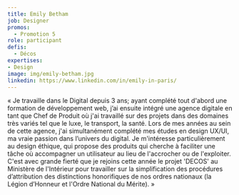 ```yaml
---
title: Emily Betham
job: Designer
promos:
  - Promotion 5
role: participant
defis:
  - Décos
expertises:
- Design
image: img/emily-betham.jpg
linkedin: https://www.linkedin.com/in/emily-in-paris/
---
```

« Je travaille dans le Digital depuis 3 ans; ayant complété tout d'abord une formation de développement web, j’ai ensuite intégré une agence digitale en tant que Chef de Produit où j'ai travaillé sur des projets dans des domaines très variés tel que le luxe, le transport, la santé. Lors de mes années au sein de cette agence, j'ai simultanément complété mes études en design UX/UI, ma vraie passion dans l’univers du digital. Je m'intéresse particulièrement au design éthique, qui propose des produits qui cherche à faciliter une tâche où accompagner un utilisateur au lieu de l'accrocher ou de l'exploiter. C'est avec grande fierté que je rejoins cette année le projet 'DECOS' au Ministère de l'Intérieur pour travailler sur la simplification des procédures d’attribution des distinctions honorifiques de nos ordres nationaux (la Légion d’Honneur et l'Ordre National du Mérite). »
